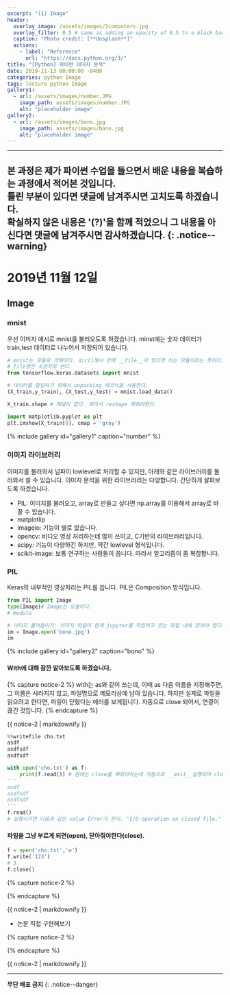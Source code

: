 ```yaml
---
excerpt: "(1) Image"
header:
  overlay_image: /assets/images/2computers.jpg
  overlay_filter: 0.5 # same as adding an opacity of 0.5 to a black background
  caption: "Photo credit: [**Unsplash**]"
  actions:
    - label: "Reference"
      url: "https://docs.python.org/3/"
title: "[Python] 파이썬 이미지 분석"
date: 2019-11-13 00:00:00 -0400
categories: python Image
tags: lecture python Image
gallery1:
  - url: /assets/images/number.JPG
    image_path: assets/images/number.JPG
    alt: "placeholder image"
gallery2:
  - url: /assets/images/bono.jpg
    image_path: assets/images/bono.jpg
    alt: "placeholder image"    
---
```


---
**본 과정은 제가 파이썬 수업을 들으면서 배운 내용을 복습하는 과정에서 적어본 것입니다.<br> 틀린 부분이 있다면 댓글에 남겨주시면 고치도록 하겠습니다.<br> 확실하지 않은 내용은 '(?)'을 함께 적었으니 그 내용을 아신다면 댓글에 남겨주시면 감사하겠습니다.** 
{: .notice--warning}
--- 

# 2019년 11월 12일 
## Image  

### mnist
우선 이미지 예시로 mnist를 불러오도록 하겠습니다. minst에는 숫자 데이터가 train,test 데이터로 나누어서 저장되어 있습니다. 

```python
# mnist는 모듈로 객체이다. dir()해서 안에 __file__이 있다면 이는 모듈이라는 뜻이다. 
# file명은 소문자로 쓴다.
from tensorflow.keras.datasets import mnist 

# 데이터를 할당하기 위해서 unpacking 테크닉을 사용한다. 
(X_train,y_train), (X_test,y_test) = mnist.load_data()

X_train.shape # 채널이 없다. 따라서 reshape 해줘야한다. 

import matplotlib.pyplot as plt
plt.imshow(X_train[0], cmap = 'gray')
```
{% include gallery id="gallery1" caption="number" %}

### 이미지 라이브러리

이미지를 불러와서 넘파이 lowlevel로 처리할 수 있지만, 아래와 같은 라이브러리를 불러와서 쓸 수 있습니다. 
이미지 분석을 위한 라이브러리는 다양합니다. 간단하게 살펴보도록 하겠습니다. 

- PIL: 이미지를 불러오고, array로 만들고 싶다면 np.array를 이용해서 array로 바꿀 수 있습니다. 
- matplotlip
- imageio: 기능이 별로 없습니다.
- opencv: 비디오 영상 처리하는데 많이 쓰이고, C기반의 라이브러리입니다. 
- scipy: 기능이 다양하긴 하지만, 약간 lowlevel 형식입니다. 
- scikit-image: 보통 연구하는 사람들이 씁니다. 따라서 알고리즘이 좀 복잡합니다.


### PIL 
Keras의 내부적인 영상처리는 PIL를 씁니다. PIL은 Composition 방식입니다. 

```python
from PIL import Image 
type(Image)# Image는 모듈이다.
# module 

# 이미지 불러들이기: 이미지 파일이 현재 jupyter를 작업하고 있는 파일 내에 있어야 한다.
im = Image.open('bono.jpg')
im
```
{% include gallery id="gallery2" caption="bono" %}


#### With에 대해 잠깐 알아보도록 하겠습니다. 
{% capture notice-2 %}
with는 as와 같이 쓰는데, 이때 as 다음 이름을 지정해주면, 그 이름은 사라지지 않고, 파일명으로 메모리상에 남아 있습니다. 
하지만 실제로 파일을 읽으려고 한다면, 파일이 닫혔다는 에러를 보게됩니다. 자동으로 close 되어서, 연결이 끊긴 것입니다. 
{% endcapture %}

<div class="notice">{{ notice-2 | markdownify }}</div>

```python
%%writefile cho.txt
asdf
asdfsdf
asdfsdf

with open('cho.txt') as f:
    print(f.read()) # 원래는 close를 해줘야하는데 자동으로 __exit__실행되어 close 된다.
'''
asdf
asdfsdf
asdfsdf
'''
f.read()
# 실행시키면 다음과 같은 value Error가 뜬다. "I/O operation on closed file."
```

#### 파일을 그냥 부르게 되면(open), 닫아줘야한다(close). 

```python
f = open('cho.txt','w')
f.write('123')
# 3
f.close()
```







{% capture notice-2 %}

{% endcapture %}

<div class="notice">{{ notice-2 | markdownify }}</div>



- 논문 직접 구현해보기 

{% capture notice-2 %}

{% endcapture %}

<div class="notice">{{ notice-2 | markdownify }}</div>




---
**무단 배포 금지** 
{: .notice--danger}
